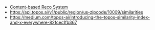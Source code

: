 - [Content-based Reco System](https://github.com/thomhopmans/themarketingtechnologist/tree/master/5_content_based_recommender)
- https://api.topos.ai/v1/public/region/us-zipcode/10009/similarities 
- https://medium.com/topos-ai/introducing-the-topos-similarity-index-and-x-everywhere-82fcec1fb367

